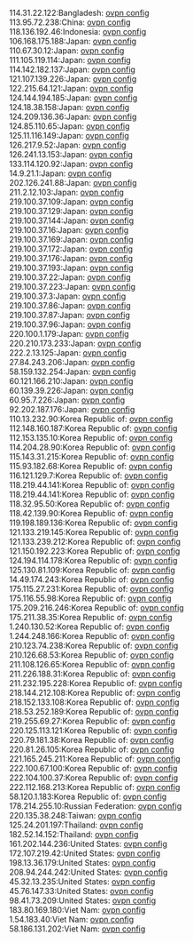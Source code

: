 114.31.22.122:Bangladesh: [ovpn config](vpn/114_31_22_122.ovpn)  
113.95.72.238:China: [ovpn config](vpn/113_95_72_238.ovpn)  
118.136.192.46:Indonesia: [ovpn config](vpn/118_136_192_46.ovpn)  
106.168.175.188:Japan: [ovpn config](vpn/106_168_175_188.ovpn)  
110.67.30.12:Japan: [ovpn config](vpn/110_67_30_12.ovpn)  
111.105.119.114:Japan: [ovpn config](vpn/111_105_119_114.ovpn)  
114.142.182.137:Japan: [ovpn config](vpn/114_142_182_137.ovpn)  
121.107.139.226:Japan: [ovpn config](vpn/121_107_139_226.ovpn)  
122.215.64.121:Japan: [ovpn config](vpn/122_215_64_121.ovpn)  
124.144.194.185:Japan: [ovpn config](vpn/124_144_194_185.ovpn)  
124.18.38.158:Japan: [ovpn config](vpn/124_18_38_158.ovpn)  
124.209.136.36:Japan: [ovpn config](vpn/124_209_136_36.ovpn)  
124.85.110.65:Japan: [ovpn config](vpn/124_85_110_65.ovpn)  
125.11.116.149:Japan: [ovpn config](vpn/125_11_116_149.ovpn)  
126.217.9.52:Japan: [ovpn config](vpn/126_217_9_52.ovpn)  
126.241.13.153:Japan: [ovpn config](vpn/126_241_13_153.ovpn)  
133.114.120.92:Japan: [ovpn config](vpn/133_114_120_92.ovpn)  
14.9.21.1:Japan: [ovpn config](vpn/14_9_21_1.ovpn)  
202.126.241.88:Japan: [ovpn config](vpn/202_126_241_88.ovpn)  
211.2.12.103:Japan: [ovpn config](vpn/211_2_12_103.ovpn)  
219.100.37.109:Japan: [ovpn config](vpn/219_100_37_109.ovpn)  
219.100.37.129:Japan: [ovpn config](vpn/219_100_37_129.ovpn)  
219.100.37.144:Japan: [ovpn config](vpn/219_100_37_144.ovpn)  
219.100.37.16:Japan: [ovpn config](vpn/219_100_37_16.ovpn)  
219.100.37.169:Japan: [ovpn config](vpn/219_100_37_169.ovpn)  
219.100.37.172:Japan: [ovpn config](vpn/219_100_37_172.ovpn)  
219.100.37.176:Japan: [ovpn config](vpn/219_100_37_176.ovpn)  
219.100.37.193:Japan: [ovpn config](vpn/219_100_37_193.ovpn)  
219.100.37.22:Japan: [ovpn config](vpn/219_100_37_22.ovpn)  
219.100.37.223:Japan: [ovpn config](vpn/219_100_37_223.ovpn)  
219.100.37.3:Japan: [ovpn config](vpn/219_100_37_3.ovpn)  
219.100.37.86:Japan: [ovpn config](vpn/219_100_37_86.ovpn)  
219.100.37.87:Japan: [ovpn config](vpn/219_100_37_87.ovpn)  
219.100.37.96:Japan: [ovpn config](vpn/219_100_37_96.ovpn)  
220.100.1.179:Japan: [ovpn config](vpn/220_100_1_179.ovpn)  
220.210.173.233:Japan: [ovpn config](vpn/220_210_173_233.ovpn)  
222.2.13.125:Japan: [ovpn config](vpn/222_2_13_125.ovpn)  
27.84.243.206:Japan: [ovpn config](vpn/27_84_243_206.ovpn)  
58.159.132.254:Japan: [ovpn config](vpn/58_159_132_254.ovpn)  
60.121.166.210:Japan: [ovpn config](vpn/60_121_166_210.ovpn)  
60.139.39.226:Japan: [ovpn config](vpn/60_139_39_226.ovpn)  
60.95.7.226:Japan: [ovpn config](vpn/60_95_7_226.ovpn)  
92.202.187.176:Japan: [ovpn config](vpn/92_202_187_176.ovpn)  
110.13.232.90:Korea Republic of: [ovpn config](vpn/110_13_232_90.ovpn)  
112.148.160.187:Korea Republic of: [ovpn config](vpn/112_148_160_187.ovpn)  
112.153.135.10:Korea Republic of: [ovpn config](vpn/112_153_135_10.ovpn)  
114.204.28.90:Korea Republic of: [ovpn config](vpn/114_204_28_90.ovpn)  
115.143.31.215:Korea Republic of: [ovpn config](vpn/115_143_31_215.ovpn)  
115.93.182.68:Korea Republic of: [ovpn config](vpn/115_93_182_68.ovpn)  
116.121.129.7:Korea Republic of: [ovpn config](vpn/116_121_129_7.ovpn)  
118.219.44.141:Korea Republic of: [ovpn config](vpn/118_219_44_141.ovpn)  
118.219.44.141:Korea Republic of: [ovpn config](vpn/118_219_44_141.ovpn)  
118.32.95.50:Korea Republic of: [ovpn config](vpn/118_32_95_50.ovpn)  
118.42.139.90:Korea Republic of: [ovpn config](vpn/118_42_139_90.ovpn)  
119.198.189.136:Korea Republic of: [ovpn config](vpn/119_198_189_136.ovpn)  
121.133.219.145:Korea Republic of: [ovpn config](vpn/121_133_219_145.ovpn)  
121.133.239.212:Korea Republic of: [ovpn config](vpn/121_133_239_212.ovpn)  
121.150.192.223:Korea Republic of: [ovpn config](vpn/121_150_192_223.ovpn)  
124.194.114.178:Korea Republic of: [ovpn config](vpn/124_194_114_178.ovpn)  
125.130.81.109:Korea Republic of: [ovpn config](vpn/125_130_81_109.ovpn)  
14.49.174.243:Korea Republic of: [ovpn config](vpn/14_49_174_243.ovpn)  
175.115.27.231:Korea Republic of: [ovpn config](vpn/175_115_27_231.ovpn)  
175.116.55.98:Korea Republic of: [ovpn config](vpn/175_116_55_98.ovpn)  
175.209.216.246:Korea Republic of: [ovpn config](vpn/175_209_216_246.ovpn)  
175.211.38.35:Korea Republic of: [ovpn config](vpn/175_211_38_35.ovpn)  
1.240.130.52:Korea Republic of: [ovpn config](vpn/1_240_130_52.ovpn)  
1.244.248.166:Korea Republic of: [ovpn config](vpn/1_244_248_166.ovpn)  
210.123.74.238:Korea Republic of: [ovpn config](vpn/210_123_74_238.ovpn)  
210.126.68.53:Korea Republic of: [ovpn config](vpn/210_126_68_53.ovpn)  
211.108.126.65:Korea Republic of: [ovpn config](vpn/211_108_126_65.ovpn)  
211.226.188.31:Korea Republic of: [ovpn config](vpn/211_226_188_31.ovpn)  
211.232.195.228:Korea Republic of: [ovpn config](vpn/211_232_195_228.ovpn)  
218.144.212.108:Korea Republic of: [ovpn config](vpn/218_144_212_108.ovpn)  
218.152.133.108:Korea Republic of: [ovpn config](vpn/218_152_133_108.ovpn)  
218.53.252.189:Korea Republic of: [ovpn config](vpn/218_53_252_189.ovpn)  
219.255.69.27:Korea Republic of: [ovpn config](vpn/219_255_69_27.ovpn)  
220.125.113.121:Korea Republic of: [ovpn config](vpn/220_125_113_121.ovpn)  
220.79.181.38:Korea Republic of: [ovpn config](vpn/220_79_181_38.ovpn)  
220.81.26.105:Korea Republic of: [ovpn config](vpn/220_81_26_105.ovpn)  
221.165.245.211:Korea Republic of: [ovpn config](vpn/221_165_245_211.ovpn)  
222.100.67.100:Korea Republic of: [ovpn config](vpn/222_100_67_100.ovpn)  
222.104.100.37:Korea Republic of: [ovpn config](vpn/222_104_100_37.ovpn)  
222.112.168.213:Korea Republic of: [ovpn config](vpn/222_112_168_213.ovpn)  
58.120.1.183:Korea Republic of: [ovpn config](vpn/58_120_1_183.ovpn)  
178.214.255.10:Russian Federation: [ovpn config](vpn/178_214_255_10.ovpn)  
220.135.38.248:Taiwan: [ovpn config](vpn/220_135_38_248.ovpn)  
125.24.201.197:Thailand: [ovpn config](vpn/125_24_201_197.ovpn)  
182.52.14.152:Thailand: [ovpn config](vpn/182_52_14_152.ovpn)  
161.202.144.236:United States: [ovpn config](vpn/161_202_144_236.ovpn)  
172.107.219.42:United States: [ovpn config](vpn/172_107_219_42.ovpn)  
198.13.36.179:United States: [ovpn config](vpn/198_13_36_179.ovpn)  
208.94.244.242:United States: [ovpn config](vpn/208_94_244_242.ovpn)  
45.32.13.235:United States: [ovpn config](vpn/45_32_13_235.ovpn)  
45.76.147.33:United States: [ovpn config](vpn/45_76_147_33.ovpn)  
98.41.73.209:United States: [ovpn config](vpn/98_41_73_209.ovpn)  
183.80.169.180:Viet Nam: [ovpn config](vpn/183_80_169_180.ovpn)  
1.54.183.40:Viet Nam: [ovpn config](vpn/1_54_183_40.ovpn)  
58.186.131.202:Viet Nam: [ovpn config](vpn/58_186_131_202.ovpn)  
